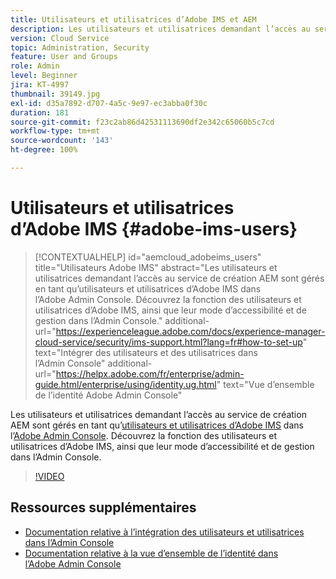```yaml
---
title: Utilisateurs et utilisatrices d’Adobe IMS et AEM
description: Les utilisateurs et utilisatrices demandant l’accès au service de création AEM sont gérés en tant qu’utilisateurs et utilisatrices d’Adobe IMS dans l’Adobe Admin Console. Découvrez la fonction des utilisateurs et utilisatrices d’Adobe IMS, ainsi que leur mode d’accessibilité et de gestion dans l’Admin Console.
version: Cloud Service
topic: Administration, Security
feature: User and Groups
role: Admin
level: Beginner
jira: KT-4997
thumbnail: 39149.jpg
exl-id: d35a7892-d707-4a5c-9e97-ec3abba0f30c
duration: 181
source-git-commit: f23c2ab86d42531113690df2e342c65060b5c7cd
workflow-type: tm+mt
source-wordcount: '143'
ht-degree: 100%

---
```


# Utilisateurs et utilisatrices d’Adobe IMS {#adobe-ims-users}

>[!CONTEXTUALHELP]
>id="aemcloud_adobeims_users"
>title="Utilisateurs Adobe IMS"
>abstract="Les utilisateurs et utilisatrices demandant l’accès au service de création AEM sont gérés en tant qu’utilisateurs et utilisatrices d’Adobe IMS dans l’Adobe Admin Console. Découvrez la fonction des utilisateurs et utilisatrices d’Adobe IMS, ainsi que leur mode d’accessibilité et de gestion dans l’Admin Console."
>additional-url="https://experienceleague.adobe.com/docs/experience-manager-cloud-service/security/ims-support.html?lang=fr#how-to-set-up" text="Intégrer des utilisateurs et des utilisatrices dans l’Admin Console"
>additional-url="https://helpx.adobe.com/fr/enterprise/admin-guide.html/enterprise/using/identity.ug.html" text="Vue d’ensemble de l’identité Adobe Admin Console"

Les utilisateurs et utilisatrices demandant l’accès au service de création AEM sont gérés en tant qu’[utilisateurs et utilisatrices d’Adobe IMS](https://helpx.adobe.com/fr/enterprise/using/set-up-identity.html) dans l’[Adobe Admin Console](https://adminconsole.adobe.com). Découvrez la fonction des utilisateurs et utilisatrices d’Adobe IMS, ainsi que leur mode d’accessibilité et de gestion dans l’Admin Console.

>[!VIDEO](https://video.tv.adobe.com/v/39149?quality=12&learn=on)

## Ressources supplémentaires

+ [Documentation relative à l’intégration des utilisateurs et utilisatrices dans l’Admin Console](https://experienceleague.adobe.com/docs/experience-manager-cloud-service/content/security/ims-support.html?lang=fr#onboarding-users-in-admin-console)
+ [Documentation relative à la vue d’ensemble de l’identité dans l’Adobe Admin Console](https://helpx.adobe.com/fr/enterprise/using/identity.html)

